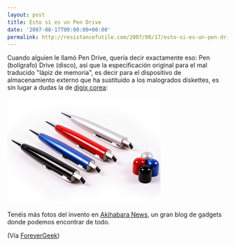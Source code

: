 ```yaml
---
layout: post
title: Esto sí es un Pen Drive
date: '2007-08-17T00:00:00+00:00'
permalink: http://resistancefutile.com/2007/08/17/esto-si-es-un-pen-drive/
---
```

Cuando alguien le llamó Pen Drive, quería decir exactamente eso: Pen (bolígrafo) Drive (disco), así que la especificación original para el mal traducido "lápiz de memoria", es decir para el dispositivo de almacenamiento externo que ha sustituido a los malogrados diskettes, es sin lugar a dudas la de <a href="http://www.digixkorea.com/">digix corea</a>:

<img src='/assets/digixkoreausbpen.jpg' alt='usb pen' class="centro" />

Tenéis más fotos del invento en <a href="http://www.akihabaranews.com/en/news_details.php?id=14578">Akihabara News</a>, un gran blog de gadgets donde podemos encontrar de todo.

(Vía <a href="http://forevergeek.com/gadgets/new_usb_pen_by_digix_korea.php">ForeverGeek</a>)
